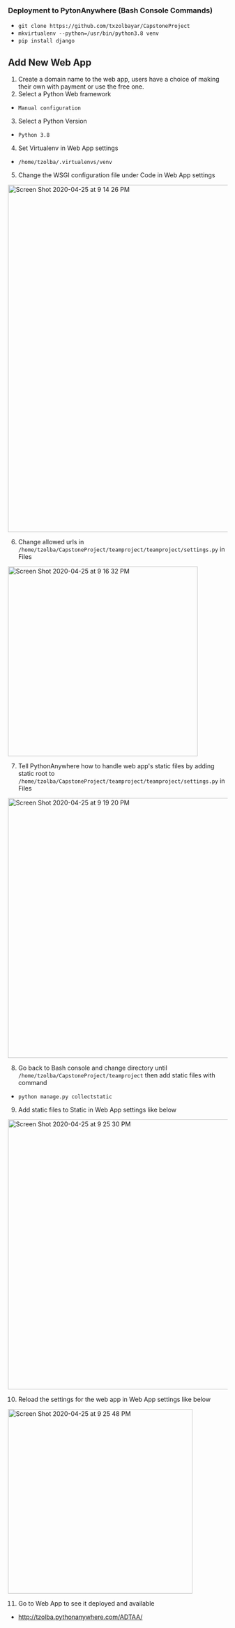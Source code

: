 ### Deployment to PytonAnywhere (Bash Console Commands)
* `git clone https://github.com/txzolbayar/CapstoneProject`
* `mkvirtualenv --python=/usr/bin/python3.8 venv`
* `pip install django`

## Add New Web App
1. Create a domain name to the web app, users have a choice of making their own with payment or use the free one.
2. Select a Python Web framework
* `Manual configuration`
3. Select a Python Version
* `Python 3.8`
4. Set Virtualenv in Web App settings
* `/home/tzolba/.virtualenvs/venv`
5. Change the WSGI configuration file under Code in Web App settings
<img width="796" alt="Screen Shot 2020-04-25 at 9 14 26 PM" src="https://user-images.githubusercontent.com/40209641/80295609-ccf95780-8739-11ea-858c-ea8ccf2006ba.png">

6. Change allowed urls in `/home/tzolba/CapstoneProject/teamproject/teamproject/settings.py` in Files
<img width="435" alt="Screen Shot 2020-04-25 at 9 16 32 PM" src="https://user-images.githubusercontent.com/40209641/80295652-2b263a80-873a-11ea-96ab-1716663cb877.png">

7. Tell PythonAnywhere how to handle web app's static files by adding static root to `/home/tzolba/CapstoneProject/teamproject/teamproject/settings.py` in Files
<img width="596" alt="Screen Shot 2020-04-25 at 9 19 20 PM" src="https://user-images.githubusercontent.com/40209641/80295691-73455d00-873a-11ea-8093-21f8bd0a775e.png">

8. Go back to Bash console and change directory until `/home/tzolba/CapstoneProject/teamproject` then add static files with command
* `python manage.py collectstatic`

9. Add static files to Static in Web App settings like below
<img width="619" alt="Screen Shot 2020-04-25 at 9 25 30 PM" src="https://user-images.githubusercontent.com/40209641/80295804-5eb59480-873b-11ea-81a4-4489c2edd9e3.png">
 
10. Reload the settings for the web app in Web App settings like below
<img width="423" alt="Screen Shot 2020-04-25 at 9 25 48 PM" src="https://user-images.githubusercontent.com/40209641/80295807-62491b80-873b-11ea-9d76-de4b68ebfbd3.png">

11. Go to Web App to see it deployed and available
* http://tzolba.pythonanywhere.com/ADTAA/
